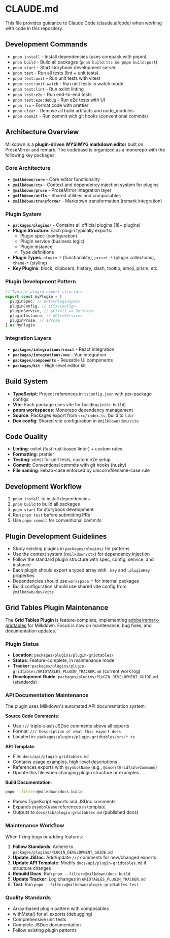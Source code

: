 # CLAUDE.md

This file provides guidance to Claude Code (claude.ai/code) when working with code in this repository.

## Development Commands

- `pnpm install` - Install dependencies (uses corepack with pnpm)
- `pnpm build` - Build all packages (`pnpm build:tsc && pnpm build:post`)
- `pnpm start` - Start storybook development server
- `pnpm test` - Run all tests (lint + unit tests)
- `pnpm test:unit` - Run unit tests with vitest
- `pnpm test:unit:watch` - Run unit tests in watch mode
- `pnpm test:lint` - Run oxlint linting
- `pnpm test:e2e` - Run end-to-end tests
- `pnpm test:e2e:debug` - Run e2e tests with UI
- `pnpm fix` - Format code with prettier
- `pnpm clear` - Remove all build artifacts and node_modules
- `pnpm commit` - Run commit with git hooks (conventional commits)

## Architecture Overview

Milkdown is a **plugin-driven WYSIWYG markdown editor** built on ProseMirror and remark. The codebase is organized as a monorepo with the following key packages:

### Core Architecture

- **`@milkdown/core`** - Core editor functionality
- **`@milkdown/ctx`** - Context and dependency injection system for plugins
- **`@milkdown/prose`** - ProseMirror integration layer
- **`@milkdown/utils`** - Shared utilities and composables
- **`@milkdown/transformer`** - Markdown transformation (remark integration)

### Plugin System

- **`packages/plugins/`** - Contains all official plugins (18+ plugins)
- **Plugin Structure**: Each plugin typically exports:
  - Plugin spec (configuration)
  - Plugin service (business logic)
  - Plugin instance
  - Type definitions
- **Plugin Types**: `plugin-*` (functionality), `preset-*` (plugin collections), `theme-*` (styling)
- **Key Plugins**: block, clipboard, history, slash, tooltip, emoji, prism, etc.

### Plugin Development Pattern

```typescript
// Typical plugin export structure
export const myPlugin = [
  pluginSpec, // $Ctx<PluginSpec>
  pluginConfig, // $Ctx<Config>
  pluginService, // $Ctx<() => Service>
  pluginInstance, // $Ctx<Service>
  pluginProse, // $Prose
] as MyPlugin
```

### Integration Layers

- **`packages/integrations/react`** - React integration
- **`packages/integrations/vue`** - Vue integration
- **`packages/components`** - Reusable UI components
- **`packages/kit`** - High-level editor kit

## Build System

- **TypeScript**: Project references in `tsconfig.json` with per-package configs
- **Vite**: Each package uses vite for building (`vite build`)
- **pnpm workspaces**: Monorepo dependency management
- **Source**: Packages export from `src/index.ts`, build to `lib/`
- **Dev config**: Shared vite configuration in `@milkdown/dev/vite`

## Code Quality

- **Linting**: oxlint (fast rust-based linter) + custom rules
- **Formatting**: prettier
- **Testing**: vitest for unit tests, custom e2e setup
- **Commit**: Conventional commits with git hooks (husky)
- **File naming**: kebab-case enforced by unicorn/filename-case rule

## Development Workflow

1. `pnpm install` to install dependencies
2. `pnpm build` to build all packages
3. `pnpm start` for storybook development
4. Run `pnpm test` before submitting PRs
5. Use `pnpm commit` for conventional commits

## Plugin Development Guidelines

- Study existing plugins in `packages/plugins/` for patterns
- Use the context system (`@milkdown/ctx`) for dependency injection
- Follow the standard plugin structure with spec, config, service, and instance
- Each plugin should export a typed array with `.key` and `.pluginKey` properties
- Dependencies should use `workspace:*` for internal packages
- Build configuration should use shared vite config from `@milkdown/dev/vite`

## Grid Tables Plugin Maintenance

The **Grid Tables Plugin** is feature-complete, implementing [adobe/remark-gridtables](https://github.com/adobe/remark-gridtables) for Milkdown. Focus is now on maintenance, bug fixes, and documentation updates.

### Plugin Status

- **Location**: `packages/plugins/plugin-gridtables/`
- **Status**: Feature-complete, in maintenance mode
- **Tracker**: `packages/plugins/plugin-gridtables/GRIDTABLES_PLUGIN_TRACKER.md` (current work log)
- **Development Guide**: `packages/plugins/PLUGIN_DEVELOPMENT_GUIDE.md` (standards)

### API Documentation Maintenance

The plugin uses Milkdown's automated API documentation system:

**Source Code Comments**:
- Use `///` triple-slash JSDoc comments above all exports
- Format: `/// Description of what this export does`
- Located in: `packages/plugins/plugin-gridtables/src/*.ts`

**API Template**:
- File: `docs/api/plugin-gridtables.md`
- Contains usage examples, high-level descriptions
- References exports with `@symbolName` (e.g., `@insertGridTableCommand`)
- Update this file when changing plugin structure or examples

**Build Documentation**:
```bash
pnpm --filter=@milkdown/docs build
```
- Parses TypeScript exports and JSDoc comments
- Expands `@symbolName` references in template
- Outputs to `docs/lib/plugin-gridtables.md` (published docs)

### Maintenance Workflow

When fixing bugs or adding features:

1. **Follow Standards**: Adhere to `packages/plugins/PLUGIN_DEVELOPMENT_GUIDE.md`
2. **Update JSDoc**: Add/update `///` comments for new/changed exports
3. **Update API Template**: Modify `docs/api/plugin-gridtables.md` if structure changes
4. **Rebuild Docs**: Run `pnpm --filter=@milkdown/docs build`
5. **Update Tracker**: Log changes in `GRIDTABLES_PLUGIN_TRACKER.md`
6. **Test**: Run `pnpm --filter=@milkdown/plugin-gridtables test`

### Quality Standards

- Array-based plugin pattern with composables
- withMeta() for all exports (debugging)
- Comprehensive unit tests
- Complete JSDoc documentation
- Follow existing plugin patterns
